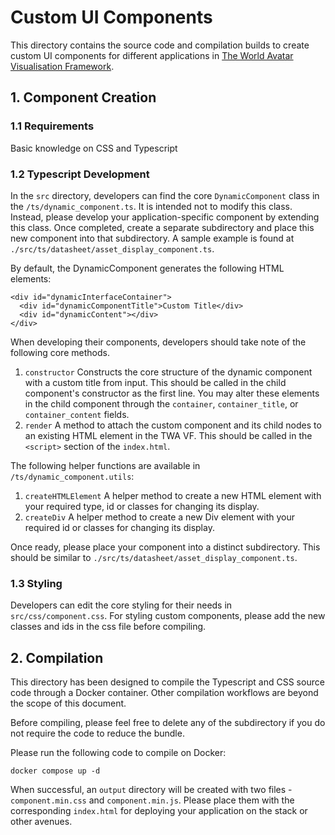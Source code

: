 # Custom UI Components
This directory contains the source code and compilation builds to create custom UI components for different applications in [The World Avatar Visualisation Framework](https://github.com/cambridge-cares/TheWorldAvatar/tree/main/web/twa-vis-framework). 

## 1. Component Creation
### 1.1 Requirements
Basic knowledge on CSS and Typescript

### 1.2 Typescript Development
In the `src` directory, developers can find the core `DynamicComponent` class in the `/ts/dynamic_component.ts`. It is intended not to modify this class. Instead, please develop your application-specific component by extending this class. Once completed, create a separate subdirectory and place this new component into that subdirectory. A sample example is found at `./src/ts/datasheet/asset_display_component.ts`. 

By default, the DynamicComponent generates the following HTML elements:
```
<div id="dynamicInterfaceContainer">
  <div id="dynamicComponentTitle">Custom Title</div>
  <div id="dynamicContent"></div>
</div>
```
When developing their components, developers should take note of the following core methods. 
1) `constructor`
Constructs the core structure of the dynamic component with a custom title from input. This should be called in the child component's constructor as the first line. You may alter these elements in the child component through the `container`, `container_title`, or `container_content` fields.
2) `render`
A method to attach the custom component and its child nodes to an existing HTML element in the TWA VF. This should be called in the `<script>` section of the `index.html`.

The following helper functions are available in `/ts/dynamic_component.utils`:
1) `createHTMLElement`
A helper method to create a new HTML element with your required type, id or classes for changing its display.
2) `createDiv`
A helper method to create a new Div element with your required id or classes for changing its display.

Once ready, please place your component into a distinct subdirectory. This should be similar to `./src/ts/datasheet/asset_display_component.ts`. 

### 1.3 Styling
Developers can edit the core styling for their needs in `src/css/component.css`. For styling custom components, please add the new classes and ids in the css file before compiling.

## 2. Compilation
This directory has been designed to compile the Typescript and CSS source code through a Docker container. Other compilation workflows are beyond the scope of this document. 

Before compiling, please feel free to delete any of the subdirectory if you do not require the code to reduce the bundle.

Please run the following code to compile on Docker:
```
docker compose up -d
```

When successful, an `output` directory will be created with two files - `component.min.css` and `component.min.js`. Please place them with the corresponding `index.html` for deploying your application on the stack or other avenues.